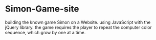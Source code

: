 # Simon-Game-site
building the known game Simon on a Website. using JavaScript with the  jQuery library.
the game requires the player to repeat the computer color sequence, which grow by one at a time.
